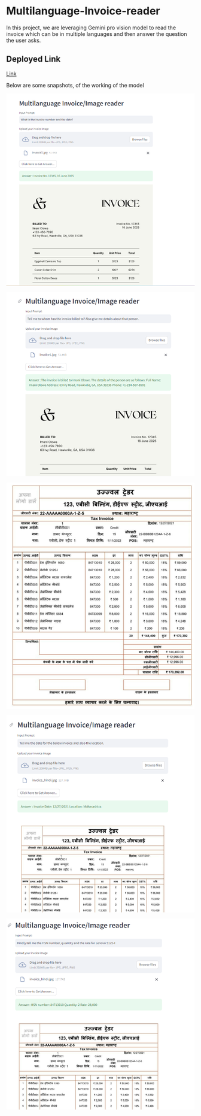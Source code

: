 # Multilanguage-Invoice-reader

In this project, we are leveraging Gemini pro vision model to read the invoice which can be in multiple languages and then answer the question the user asks.

## Deployed Link

[Link](https://huggingface.co/spaces/SBairagi/Multilanguage-Invoice-reader)

Below are some snapshots, of the working of the model

![0](invoice1.png)

![0](invoice2.png)

![0](invoice3.png)

![0](invoice4.png)

![0](invoice5.png)
